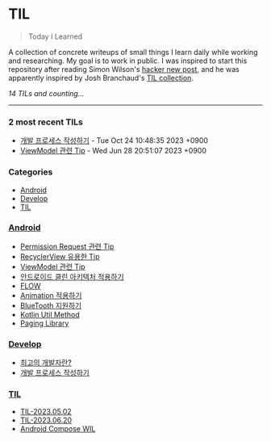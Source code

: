 # TIL
> Today I Learned

A collection of concrete writeups of small things I learn daily while working
and researching. My goal is to work in public. I was inspired to start this
repository after reading Simon Wilson's [hacker new post][1], and he was
apparently inspired by Josh Branchaud's [TIL collection][2].


_14 TILs and counting..._

---

### 2 most recent TILs

- [개발 프로세스 작성하기](Develop/Develop_process.md) - Tue Oct 24 10:48:35 2023 +0900
- [ViewModel 관련 Tip](Android/ViewModel.md) - Wed Jun 28 20:51:07 2023 +0900

### Categories

- [Android](#Android)
- [Develop](#Develop)
- [TIL](#TIL)

### [Android](#Android)
- [Permission Request 관련 Tip](Android/PermissionRequest.md)
- [RecyclerView 유용한 Tip](Android/RecyclerView.md)
- [ViewModel 관련 Tip](Android/ViewModel.md)
- [안드로이드 클린 아키텍처 적용하기](Android/android-dagger-to-hilt-custom.md)
- [FLOW](Android/android-flow.md)
- [Animation 적용하기](Android/animation.md)
- [BlueTooth 지원하기](Android/bluetooth.md)
- [Kotlin Util Method](Android/kotlin-util.md)
- [Paging Library](Android/paging-library.md)

### [Develop](#Develop)
- [최고의 개발자란?](Develop/10xDev.md)
- [개발 프로세스 작성하기](Develop/Develop_process.md)

### [TIL](#TIL)
- [TIL-2023.05.02](TIL/TIL-230502.md)
- [TIL-2023.06.20](TIL/TIL-230620.md)
- [Android Compose WIL](TIL/TIL-230709-Android-Compose.md)

[1]: https://simonwillison.net/2020/Apr/20/self-rewriting-readme/
[2]: https://github.com/jbranchaud/til

